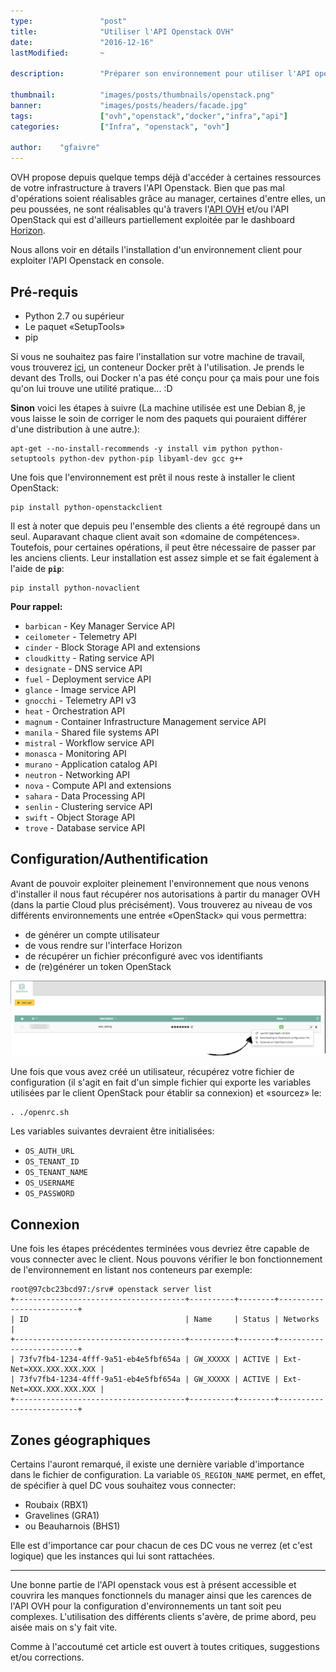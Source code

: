 ```yaml
---
type:               "post"
title:              "Utiliser l'API Openstack OVH"
date:               "2016-12-16"
lastModified:       ~

description:        "Préparer son environnement pour utiliser l'API openstack d'OVH, pré-requis et installation du client"

thumbnail:          "images/posts/thumbnails/openstack.png"
banner:             "images/posts/headers/facade.jpg"
tags:               ["ovh","openstack","docker","infra","api"]
categories:         ["Infra", "openstack", "ovh"]

author:    "gfaivre"
---
```


OVH propose depuis quelque temps déjà d'accéder à certaines ressources de votre infrastructure à travers l'API Openstack.
Bien que pas mal d'opérations soient réalisables grâce au manager, certaines d'entre elles, un peu poussées, ne sont réalisables qu'à travers l'[API OVH](https://api.ovh.com/) et/ou l'API OpenStack qui est d'ailleurs partiellement exploitée par le dashboard [Horizon](https://horizon.cloud.ovh.net/).

Nous allons voir en détails l'installation d'un environnement client pour exploiter l'API Openstack en console.

## Pré-requis

* Python 2.7 ou supérieur
* Le paquet «SetupTools»
* pip

Si vous ne souhaitez pas faire l'installation sur votre machine de travail, vous trouverez [ici](https://hub.docker.com/r/manala/openstack-api-client-debian/), un conteneur Docker prêt à l'utilisation.
Je prends le devant des Trolls, oui Docker n'a pas été conçu pour ça mais pour une fois qu'on lui trouve une utilité pratique... :D

**Sinon** voici les étapes à suivre (La machine utilisée est une Debian 8, je vous laisse le soin de corriger le nom des paquets qui pouraient différer d'une distribution à une autre.):

```
apt-get --no-install-recommends -y install vim python python-setuptools python-dev python-pip libyaml-dev gcc g++
```

Une fois que l'environnement est prêt il nous reste à installer le client OpenStack:

```
pip install python-openstackclient
```

Il est à noter que depuis peu l'ensemble des clients a été regroupé dans un seul. Auparavant chaque client avait son «domaine de compétences».
Toutefois, pour certaines opérations, il peut être nécessaire de passer par les anciens clients. Leur installation est assez simple et se fait également à l'aide de **`pip`**:

```
pip install python-novaclient
```

**Pour rappel:**

* `barbican` - Key Manager Service API
* `ceilometer` - Telemetry API
* `cinder` - Block Storage API and extensions
* `cloudkitty` - Rating service API
* `designate` - DNS service API
* `fuel` - Deployment service API
* `glance` - Image service API
* `gnocchi` - Telemetry API v3
* `heat` - Orchestration API
* `magnum` - Container Infrastructure Management service API
* `manila` - Shared file systems API
* `mistral` - Workflow service API
* `monasca` - Monitoring API
* `murano` - Application catalog API
* `neutron` - Networking API
* `nova` - Compute API and extensions
* `sahara` - Data Processing API
* `senlin` - Clustering service API
* `swift` - Object Storage API
* `trove` - Database service API

## Configuration/Authentification

Avant de pouvoir exploiter pleinement l'environnement que nous venons d'installer il nous faut récupérer nos autorisations à partir du manager OVH (dans la partie Cloud plus précisément).
Vous trouverez au niveau de vos différents environnements une entrée «OpenStack» qui vous permettra:

* de générer un compte utilisateur
* de vous rendre sur l'interface Horizon
* de récupérer un fichier préconfiguré avec vos identifiants
* de (re)générer un token OpenStack

<div class="text-center">
    <img src="images/posts/2016/ovh-openstack/ovh-os.png" alt="API OpenStack OVH" />
</div>

Une fois que vous avez créé un utilisateur, récupérez votre fichier de configuration (il s'agit en fait d'un simple fichier qui exporte les variables utilisées par le client OpenStack pour établir sa connexion) et «sourcez» le:

```
. ./openrc.sh
```

Les variables suivantes devraient être initialisées:

* `OS_AUTH_URL`
* `OS_TENANT_ID`
* `OS_TENANT_NAME`
* `OS_USERNAME`
* `OS_PASSWORD`

## Connexion

Une fois les étapes précédentes terminées vous devriez être capable de vous connecter avec le client. Nous pouvons vérifier le bon fonctionnement de l'environnement en listant nos conteneurs par exemple:

```
root@97cbc23bcd97:/srv# openstack server list
+--------------------------------------+----------+--------+-------------------------+
| ID                                   | Name     | Status | Networks                |
+--------------------------------------+----------+--------+-------------------------+
| 73fv7fb4-1234-4fff-9a51-eb4e5fbf654a | GW_XXXXX | ACTIVE | Ext-Net=XXX.XXX.XXX.XXX |
| 73fv7fb4-1234-4fff-9a51-eb4e5fbf654a | GW_XXXXX | ACTIVE | Ext-Net=XXX.XXX.XXX.XXX |
+--------------------------------------+----------+--------+-------------------------+
```

## Zones géographiques

Certains l'auront remarqué, il existe une dernière variable d'importance dans le fichier de configuration. La variable `OS_REGION_NAME` permet, en effet, de spécifier à quel DC vous souhaitez vous connecter:

* Roubaix (RBX1)
* Gravelines (GRA1)
* ou Beauharnois (BHS1)

Elle est d'importance car pour chacun de ces DC vous ne verrez (et c'est logique) que les instances qui lui sont rattachées.

----
Une bonne partie de l'API openstack vous est à présent accessible et couvrira les manques fonctionnels du manager ainsi que les carences de l'API OVH pour la configuration d'environnements un tant soit peu complexes.
L'utilisation des différents clients s'avère, de prime abord, peu aisée mais on s'y fait vite.

Comme à l'accoutumé cet article est ouvert à toutes critiques, suggestions et/ou corrections.
